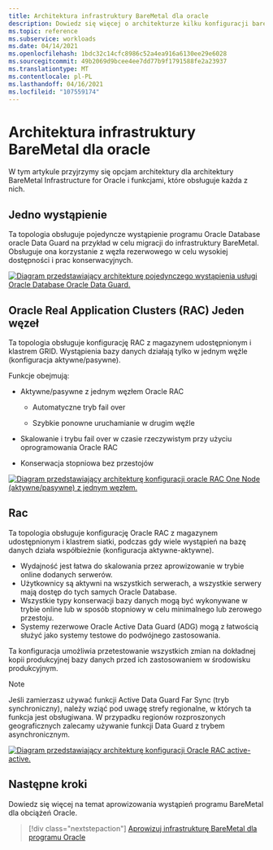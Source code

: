 ```yaml
---
title: Architektura infrastruktury BareMetal dla oracle
description: Dowiedz się więcej o architekturze kilku konfiguracji baremetalowej infrastruktury dla programu Oracle.
ms.topic: reference
ms.subservice: workloads
ms.date: 04/14/2021
ms.openlocfilehash: 1bdc32c14cfc8986c52a4ea916a6130ee29e6028
ms.sourcegitcommit: 49b2069d9bcee4ee7dd77b9f1791588fe2a23937
ms.translationtype: MT
ms.contentlocale: pl-PL
ms.lasthandoff: 04/16/2021
ms.locfileid: "107559174"
---
```

# <a name="architecture-of-baremetal-infrastructure-for-oracle"></a>Architektura infrastruktury BareMetal dla oracle

W tym artykule przyjrzymy się opcjam architektury dla architektury BareMetal Infrastructure for Oracle i funkcjami, które obsługuje każda z nich.

## <a name="single-instance"></a>Jedno wystąpienie

Ta topologia obsługuje pojedyncze wystąpienie programu Oracle Database oracle Data Guard na przykład w celu migracji do infrastruktury BareMetal. Obsługuje ona korzystanie z węzła rezerwowego w celu wysokiej dostępności i prac konserwacyjnych.

[![Diagram przedstawiający architekturę pojedynczego wystąpienia usługi Oracle Database Oracle Data Guard.](media/oracle-baremetal-architecture/single-instance-architecture.png)](media/oracle-baremetal-architecture/single-instance-architecture.png#lightbox)

## <a name="oracle-real-application-clusters-rac-one-node"></a>Oracle Real Application Clusters (RAC) Jeden węzeł

Ta topologia obsługuje konfigurację RAC z magazynem udostępnionym i klastrem GRID. Wystąpienia bazy danych działają tylko w jednym węźle (konfiguracja aktywne/pasywne).

Funkcje obejmują:

- Aktywne/pasywne z jednym węzłem Oracle RAC

    - Automatyczne tryb fail over

    - Szybkie ponowne uruchamianie w drugim węźle

- Skalowanie i trybu fail over w czasie rzeczywistym przy użyciu oprogramowania Oracle RAC

- Konserwacja stopniowa bez przestojów

[![Diagram przedstawiający architekturę konfiguracji oracle RAC One Node (aktywne/pasywne) z jednym węzłem.](media/oracle-baremetal-architecture/one-node-rac-architecture.png)](media/oracle-baremetal-architecture/one-node-rac-architecture.png#lightbox)

## <a name="rac"></a>Rac

Ta topologia obsługuje konfigurację Oracle RAC z magazynem udostępnionym i klastrem siatki, podczas gdy wiele wystąpień na bazę danych działa współbieżnie (konfiguracja aktywne-aktywne).

- Wydajność jest łatwa do skalowania przez aprowizowanie w trybie online dodanych serwerów. 
-  Użytkownicy są aktywni na wszystkich serwerach, a wszystkie serwery mają dostęp do tych samych Oracle Database. 
-  Wszystkie typy konserwacji bazy danych mogą być wykonywane w trybie online lub w sposób stopniowy w celu minimalnego lub zerowego przestoju. 
- Systemy rezerwowe Oracle Active Data Guard (ADG) mogą z łatwością służyć jako systemy testowe do podwójnego zastosowania. 

Ta konfiguracja umożliwia przetestowanie wszystkich zmian na dokładnej kopii produkcyjnej bazy danych przed ich zastosowaniem w środowisku produkcyjnym.

> [!NOTE]
> Jeśli zamierzasz używać funkcji Active Data Guard Far Sync (tryb synchroniczny), należy wziąć pod uwagę strefy regionalne, w których ta funkcja jest obsługiwana. W przypadku regionów rozproszonych geograficznych zalecamy używanie funkcji Data Guard z trybem asynchronicznym.

[![Diagram przedstawiający architekturę konfiguracji Oracle RAC active-active.](media/oracle-baremetal-architecture/rac-architecture.png)](media/oracle-baremetal-architecture/rac-architecture.png#lightbox)

## <a name="next-steps"></a>Następne kroki

Dowiedz się więcej na temat aprowizowania wystąpień programu BareMetal dla obciążeń Oracle.

> [!div class="nextstepaction"]
> [Aprowizuj infrastrukturę BareMetal dla programu Oracle](oracle-baremetal-provision.md)

